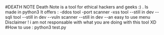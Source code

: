 #DEATH NOTE 
Death Note is a tool for ethical hackers and geeks :) . 
Is made in python3 
It offers :
  -ddos tool
  -port scanner
  -xss tool --still in dev
  --sqli tool --still in dev
  --vuln scanner --still in dev
  --an easy to use menu 
  Disclaimer ! i am not responsable with what you are doing with this tool XD
  #How to use :
  python3 test.py
  
